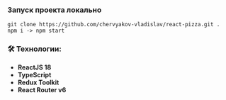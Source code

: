 ### Запуск проекта локально
```
git clone https://github.com/chervyakov-vladislav/react-pizza.git .
npm i -> npm start
```

### 🛠 Технологии:

- **ReactJS 18**
- **TypeScript**
- **Redux Toolkit** 
- **React Router v6** 